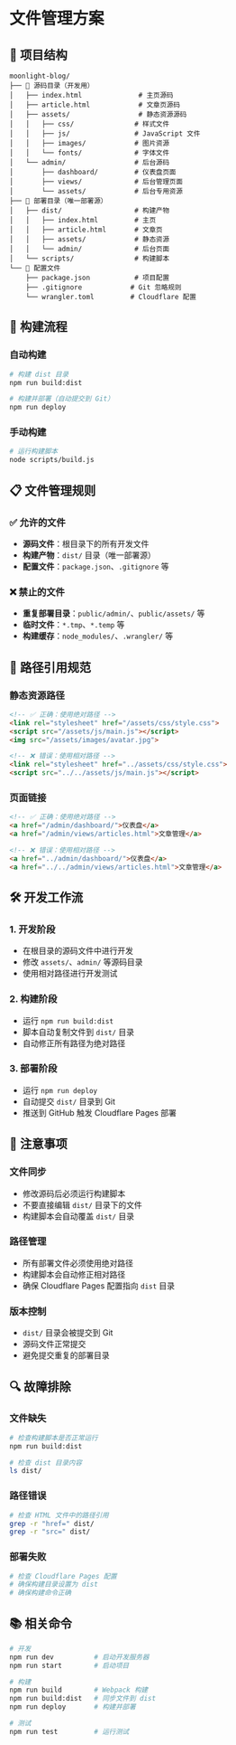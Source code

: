 # 文件管理方案

## 📁 项目结构

```
moonlight-blog/
├── 📁 源码目录（开发用）
│   ├── index.html              # 主页源码
│   ├── article.html            # 文章页源码
│   ├── assets/                 # 静态资源源码
│   │   ├── css/               # 样式文件
│   │   ├── js/                # JavaScript 文件
│   │   ├── images/            # 图片资源
│   │   └── fonts/             # 字体文件
│   └── admin/                 # 后台源码
│       ├── dashboard/         # 仪表盘页面
│       ├── views/             # 后台管理页面
│       └── assets/            # 后台专用资源
├── 📁 部署目录（唯一部署源）
│   ├── dist/                  # 构建产物
│   │   ├── index.html         # 主页
│   │   ├── article.html       # 文章页
│   │   ├── assets/            # 静态资源
│   │   └── admin/             # 后台页面
│   └── scripts/               # 构建脚本
└── 📄 配置文件
    ├── package.json           # 项目配置
    ├── .gitignore            # Git 忽略规则
    └── wrangler.toml         # Cloudflare 配置
```

## 🚀 构建流程

### 自动构建
```bash
# 构建 dist 目录
npm run build:dist

# 构建并部署（自动提交到 Git）
npm run deploy
```

### 手动构建
```bash
# 运行构建脚本
node scripts/build.js
```

## 📋 文件管理规则

### ✅ 允许的文件
- **源码文件**：根目录下的所有开发文件
- **构建产物**：`dist/` 目录（唯一部署源）
- **配置文件**：`package.json`、`.gitignore` 等

### ❌ 禁止的文件
- **重复部署目录**：`public/admin/`、`public/assets/` 等
- **临时文件**：`*.tmp`、`*.temp` 等
- **构建缓存**：`node_modules/`、`.wrangler/` 等

## 🔧 路径引用规范

### 静态资源路径
```html
<!-- ✅ 正确：使用绝对路径 -->
<link rel="stylesheet" href="/assets/css/style.css">
<script src="/assets/js/main.js"></script>
<img src="/assets/images/avatar.jpg">

<!-- ❌ 错误：使用相对路径 -->
<link rel="stylesheet" href="../assets/css/style.css">
<script src="../../assets/js/main.js"></script>
```

### 页面链接
```html
<!-- ✅ 正确：使用绝对路径 -->
<a href="/admin/dashboard/">仪表盘</a>
<a href="/admin/views/articles.html">文章管理</a>

<!-- ❌ 错误：使用相对路径 -->
<a href="../admin/dashboard/">仪表盘</a>
<a href="../../admin/views/articles.html">文章管理</a>
```

## 🛠️ 开发工作流

### 1. 开发阶段
- 在根目录的源码文件中进行开发
- 修改 `assets/`、`admin/` 等源码目录
- 使用相对路径进行开发测试

### 2. 构建阶段
- 运行 `npm run build:dist`
- 脚本自动复制文件到 `dist/` 目录
- 自动修正所有路径为绝对路径

### 3. 部署阶段
- 运行 `npm run deploy`
- 自动提交 `dist/` 目录到 Git
- 推送到 GitHub 触发 Cloudflare Pages 部署

## 📝 注意事项

### 文件同步
- 修改源码后必须运行构建脚本
- 不要直接编辑 `dist/` 目录下的文件
- 构建脚本会自动覆盖 `dist/` 目录

### 路径管理
- 所有部署文件必须使用绝对路径
- 构建脚本会自动修正相对路径
- 确保 Cloudflare Pages 配置指向 `dist` 目录

### 版本控制
- `dist/` 目录会被提交到 Git
- 源码文件正常提交
- 避免提交重复的部署目录

## 🔍 故障排除

### 文件缺失
```bash
# 检查构建脚本是否正常运行
npm run build:dist

# 检查 dist 目录内容
ls dist/
```

### 路径错误
```bash
# 检查 HTML 文件中的路径引用
grep -r "href=" dist/
grep -r "src=" dist/
```

### 部署失败
```bash
# 检查 Cloudflare Pages 配置
# 确保构建目录设置为 dist
# 确保构建命令正确
```

## 📚 相关命令

```bash
# 开发
npm run dev          # 启动开发服务器
npm run start        # 启动项目

# 构建
npm run build        # Webpack 构建
npm run build:dist   # 同步文件到 dist
npm run deploy       # 构建并部署

# 测试
npm run test         # 运行测试
``` 